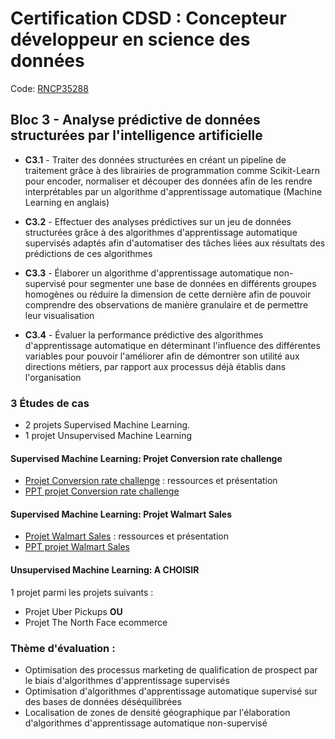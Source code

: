 # Certification CDSD : Concepteur développeur en science des données

Code: [RNCP35288](https://www.francecompetences.fr/recherche/rncp/35288/)

## Bloc 3 - Analyse prédictive de données structurées par l'intelligence artificielle

- **C3.1** - Traiter des données structurées en créant un pipeline de traitement grâce à des librairies de programmation comme Scikit-Learn pour encoder, normaliser et découper   des données afin de les rendre interprétables par un algorithme d'apprentissage automatique (Machine Learning en anglais)

- **C3.2** - Effectuer des analyses prédictives sur un jeu de données structurées   grâce à des algorithmes d'apprentissage automatique supervisés adaptés afin d'automatiser des tâches liées aux résultats des prédictions de ces algorithmes 

- **C3.3** - Élaborer un algorithme d'apprentissage automatique non-supervisé pour segmenter une base de données en différents groupes homogènes ou réduire la dimension de cette dernière afin de pouvoir comprendre des observations de manière granulaire et de permettre leur visualisation 

- **C3.4** - Évaluer la performance prédictive des algorithmes d'apprentissage automatique en déterminant l'influence des différentes variables pour pouvoir l'améliorer afin de démontrer son utilité aux directions métiers, par rapport aux processus déjà établis dans l'organisation

### 3 Études de cas

- 2 projets Supervised Machine Learning.
- 1 projet Unsupervised Machine Learning

#### Supervised Machine Learning: Projet Conversion rate challenge
- [Projet Conversion rate challenge](./Conversion%20rate%20challenge/README.md) : ressources et présentation
- [PPT projet Conversion rate challenge](https://1drv.ms/p/c/e238927bf76c9315/ETp1MqyLPftLo9w6GWvmkrYB24-0Ctm3eUtMqFmh9KTzXA?e=tmBDrF)

#### Supervised Machine Learning: Projet Walmart Sales
- [Projet Walmart Sales](./Walmart%20Sales/README.md) : ressources et présentation
- [PPT projet Walmart Sales](https://1drv.ms/p/c/e238927bf76c9315/EW-uW4KSA8hBk2dIcZgXR1oB5FSM5bKjnzzqUBvt5YE6NA?e=a16Fq7)

#### Unsupervised Machine Learning: A CHOISIR
1 projet parmi les projets suivants :
- Projet Uber Pickups
**OU**
- Projet The North Face ecommerce

### Thème d'évaluation :

- Optimisation des processus marketing de qualification de prospect par le biais d'algorithmes d'apprentissage supervisés
- Optimisation d'algorithmes d'apprentissage automatique supervisé sur des bases de données déséquilibrées
- Localisation de zones de densité géographique par l'élaboration d'algorithmes d'apprentissage automatique non-supervisé

